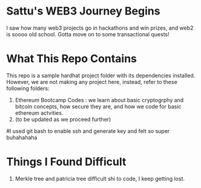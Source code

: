# Sattu's WEB3 Journey Begins

I saw how many web3 projects go in hackathons and win prizes, and web2 is soooo old school. Gotta move on to some transactional quests!


# What This Repo Contains
This repo is a sample hardhat project folder with its dependencies installed. However, we are not making any project here, instead, refer to these following folders:
1. Ethereum Bootcamp Codes : we learn about basic cryptogrphy and bitcoin concepts, how secure they are, and how we code for basic ethereum actvities. 
2. (to be updated as we proceed further)

#I used git bash to enable ssh and generate key and felt so super buhahahaha

# Things I Found Difficult
1. Merkle tree and patricia tree difficult shi to code, I keep getting lost. 
